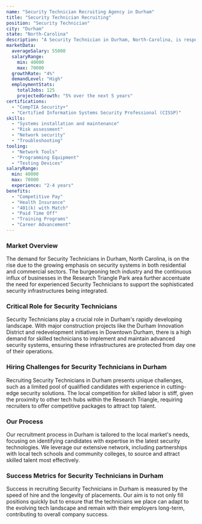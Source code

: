 ```yaml
---
name: "Security Technician Recruiting Agency in Durham"
title: "Security Technician Recruiting"
position: "Security Technician"
city: "Durham"
state: "North-Carolina"
description: "A Security Technician in Durham, North-Carolina, is responsible for installing, maintaining and troubleshooting security systems and equipment to ensure the safety of the client's assets."
marketData:
  averageSalary: 55000
  salaryRange:
    min: 40000
    max: 70000
  growthRate: "4%"
  demandLevel: "High"
  employmentStats:
    totalJobs: 125
    projectedGrowth: "5% over the next 5 years"
certifications:
  - "CompTIA Security+"
  - "Certified Information Systems Security Professional (CISSP)"
skills:
  - "Systems installation and maintenance"
  - "Risk assessment"
  - "Network security"
  - "Troubleshooting"
tooling:
  - "Network Tools"
  - "Programming Equipment"
  - "Testing Devices"
salaryRange:
  min: 40000
  max: 70000
  experience: "2-4 years"
benefits:
  - "Competitive Pay"
  - "Health Insurance"
  - "401(k) with Match"
  - "Paid Time Off"
  - "Training Programs"
  - "Career Advancement"
---
```


### Market Overview
The demand for Security Technicians in Durham, North Carolina, is on the rise due to the growing emphasis on security systems in both residential and commercial sectors. The burgeoning tech industry and the continuous influx of businesses in the Research Triangle Park area further accentuate the need for experienced Security Technicians to support the sophisticated security infrastructures being integrated.

### Critical Role for Security Technicians
Security Technicians play a crucial role in Durham's rapidly developing landscape. With major construction projects like the Durham Innovation District and redevelopment initiatives in Downtown Durham, there is a high demand for skilled technicians to implement and maintain advanced security systems, ensuring these infrastructures are protected from day one of their operations.

### Hiring Challenges for Security Technicians in Durham
Recruiting Security Technicians in Durham presents unique challenges, such as a limited pool of qualified candidates with experience in cutting-edge security solutions. The local competition for skilled labor is stiff, given the proximity to other tech hubs within the Research Triangle, requiring recruiters to offer competitive packages to attract top talent.

### Our Process
Our recruitment process in Durham is tailored to the local market's needs, focusing on identifying candidates with expertise in the latest security technologies. We leverage our extensive network, including partnerships with local tech schools and community colleges, to source and attract skilled talent most effectively.

### Success Metrics for Security Technicians in Durham
Success in recruiting Security Technicians in Durham is measured by the speed of hire and the longevity of placements. Our aim is to not only fill positions quickly but to ensure that the technicians we place can adapt to the evolving tech landscape and remain with their employers long-term, contributing to overall company success.